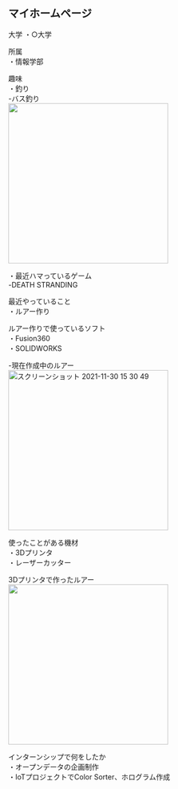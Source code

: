 ## マイホームページ

大学 
・○大学

所属  
・情報学部

趣味  
・釣り  
  -バス釣り  
<img src="https://user-images.githubusercontent.com/95011705/144359051-20f0d9d7-5226-459a-b679-b227c528dc66.JPG" width="320px">
  

・最近ハマっているゲーム  
  -DEATH STRANDING
  
最近やっていること  
・ルアー作り

ルアー作りで使っているソフト  
・Fusion360  
・SOLIDWORKS

-現在作成中のルアー     
<img width="320" alt="スクリーンショット 2021-11-30 15 30 49" src="https://user-images.githubusercontent.com/95011705/143997324-50eacf50-1b10-4ea3-a4af-10f1b4edf7ac.png">

使ったことがある機材  
・3Dプリンタ  
・レーザーカッター

3Dプリンタで作ったルアー    
<img src="https://user-images.githubusercontent.com/95011705/143995067-74ff0ccf-05c9-4f39-b93f-72910f0cde19.JPG" width="320px">

インターンシップで何をしたか  
・オープンデータの企画制作    
・IoTプロジェクトでColor Sorter、ホログラム作成






